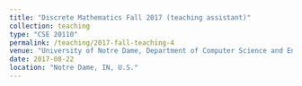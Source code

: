 ```yaml
---
title: "Discrete Mathematics Fall 2017 (teaching assistant)"
collection: teaching
type: "CSE 20110"
permalink: /teaching/2017-fall-teaching-4
venue: "University of Notre Dame, Department of Computer Science and Engineering"
date: 2017-08-22
location: "Notre Dame, IN, U.S."
---
```

